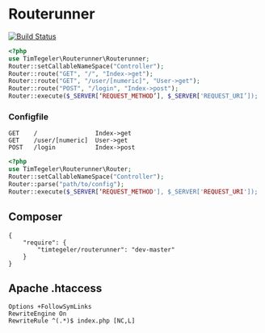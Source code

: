 # Routerunner


[![Build Status](https://travis-ci.org/timtegeler/routerunner.svg?branch=master)](https://travis-ci.org/timtegeler/routerunner)

```php
<?php
use TimTegeler\Routerunner\Routerunner;
Router::setCallableNameSpace("Controller");
Router::route("GET", "/", "Index->get");
Router::route("GET", "/user/[numeric]", "User->get");
Router::route("POST", "/login", "Index->post");
Router::execute($_SERVER[‘REQUEST_METHOD’], $_SERVER['REQUEST_URI’]);
```

### Configfile
```
GET    /                Index->get
GET    /user/[numeric]  User->get
POST   /login           Index->post
```

```php
<?php
use TimTegeler\Routerunner\Router;
Router::setCallableNameSpace("Controller");
Router::parse("path/to/config");
Router::execute($_SERVER[‘REQUEST_METHOD'], $_SERVER['REQUEST_URI']);
```

## Composer
```
{
    "require": {
        "timtegeler/routerunner": "dev-master"
    }
}
```

## Apache .htaccess
```
Options +FollowSymLinks
RewriteEngine On
RewriteRule ^(.*)$ index.php [NC,L]
```